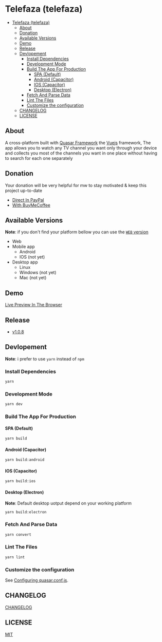 # Telefaza (telefaza)

- [Telefaza (telefaza)](#telefaza-telefaza)
  - [About](#about)
  - [Donation](#donation)
  - [Available Versions](#available-versions)
  - [Demo](#demo)
  - [Release](#release)
  - [Devlopement](#devlopement)
    - [Install Dependencies](#install-dependencies)
    - [Development Mode](#development-mode)
    - [Build The App For Production](#build-the-app-for-production)
      - [SPA (Default)](#spa-default)
      - [Android (Capacitor)](#android-capacitor)
      - [IOS (Capacitor)](#ios-capacitor)
      - [Desktop (Electron)](#desktop-electron)
    - [Fetch And Parse Data](#fetch-and-parse-data)
    - [Lint The Files](#lint-the-files)
    - [Customize the configuration](#customize-the-configuration)
  - [CHANGELOG](#changelog)
  - [LICENSE](#license)

## About

A cross-platform built with [Quasar Framework](https://quasar.dev/) the [Vuejs](http://vuejs.org/) framework, The app allows you to watch any TV channel you want only through your device and collects you most of the channels you want in one place without having to search for each one separately

## Donation

Your donation will be very helpful for mw to stay motivated & keep this project up-to-date

- [Direct In PayPal](https://www.buymeacoffee.com/mohssineAboutaj)
- [With BuyMeCoffee](https://paypal.me/mohssineaboutaj)

## Available Versions

**Note**: if you don't find your platform bellow you can use the [`WEB` version](#demo)

- Web
- Mobile app
  - Android
  - IOS (not yet)
- Desktop app
  - Linux
  - Windows (not yet)
  - Mac (not yet)

## Demo

[Live Preview In The Browser](https://telefaza.netlify.app/)

## Release

- [v1.0.8](https://github.com/mohssineAboutaj/telefaza/releases/tag/v1.0.8)

## Devlopement

**Note**: i prefer to use `yarn` instead of `npm`

### Install Dependencies

```bash
yarn
```

### Development Mode

```bash
yarn dev
```

### Build The App For Production

#### SPA (Default)

```bash
yarn build
```

#### Android (Capacitor)

```bash
yarn build:android
```

#### IOS (Capacitor)

```bash
yarn build:ios
```

#### Desktop (Electron)

**Note**: Default desktop uotput depend on your working platform

```bash
yarn build:electron
```

### Fetch And Parse Data

```bash
yarn convert
```

### Lint The Files

```bash
yarn lint
```

### Customize the configuration

See [Configuring quasar.conf.js](https://v1.quasar.dev/quasar-cli/quasar-conf-js).

## CHANGELOG

[CHANGELOG](./CHANGELOG.md)

## LICENSE

[MIT](./LICENSE)
